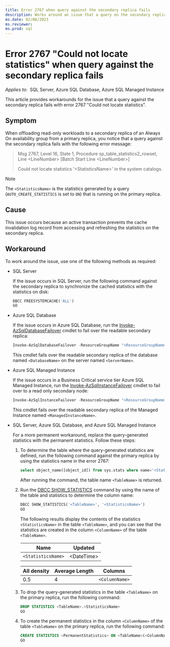 ```yaml
---
title: Error 2767 when query against the secondary replica fails
description: Works around an issue that a query on the secondary replica fails with error 2767 - Could not locate statistics when offloading read-only workloads to a secondary replica.
ms.date: 02/08/2023
ms.reviewer: 
ms.prod: sql 
---
```


# Error 2767 "Could not locate statistics" when query against the secondary replica fails

_Applies to:_&nbsp; SQL Server, Azure SQL Database, Azure SQL Managed Instance

This article provides workarounds for the issue that a query against the secondary replica fails with error 2767 "Could not locate statistics".

## Symptom

When offloading read-only workloads to a secondary replica of an Always On availability group from a primary replica, you notice that a query against the secondary replica fails with the following error message:

> Msg 2767, Level 16, State 1, Procedure sp_table_statistics2_rowset, Line \<LineNumber> [Batch Start Line \<LineNumber>]
>
> Could not locate statistics '\<StatisticsName>' in the system catalogs.

> [!NOTE]
> The `<StatisticsName>` is the statistics generated by a query (`AUTO_CREATE_STATISTICS` is set to `ON`) that is running on the primary replica.

## Cause

This issue occurs because an active transaction prevents the cache invalidation log record from accessing and refreshing the statistics on the secondary replica.

## Workaround

To work around the issue, use one of the following methods as required:

- SQL Server

    If the issue occurs in SQL Server, run the following command against the secondary replica to synchronize the cached statistics with the statistics on disk:

    ```sql
    DBCC FREESYSTEMCACHE('ALL')
    GO
    ```

- Azure SQL Database

    If the issue occurs in Azure SQL Database, run the [Invoke-AzSqlDatabaseFailover](/powershell/module/az.sql/invoke-azsqldatabasefailover) cmdlet to fail over the readable secondary replica:

    ```powershell
    Invoke-AzSqlDatabaseFailover -ResourceGroupName "<ResourceGroupName>" -ServerName "<ServerName>" -DatabaseName "<DatabaseName>" -ReadableSecondary
    ```

    This cmdlet fails over the readable secondary replica of the database named `<DatabaseName>` on the server named `<ServerName>`.
    
- Azure SQL Managed Instance

    If the issue occurs in a Business Critical service tier Azure SQL Managed Instance, run the [Invoke-AzSqlInstanceFailover](/powershell/module/az.sql/invoke-azsqlinstancefailover) cmdlet to fail over to a read only secondary node:

    ```powershell
    Invoke-AzSqlInstanceFailover -ResourceGroupName "<ResourceGroupName>" -Name "<ManagedInstanceName>" -ReadableSecondary
    ```
    This cmdlet fails over the readable secondary replica of the Managed Instance named `<ManagedInstanceName>`.

- SQL Server, Azure SQL Database, and Azure SQL Managed Instance

    For a more permanent workaround, replace the query-generated statistics with the permanent statistics. Follow these steps:

    1. To determine the table where the query-generated statistics are defined, run the following command against the primary replica by using the statistics name in the error 2767:

        ```sql
        select object_name([object_id]) from sys.stats where name='<StatisticsName>'
        ```

        After running the command, the table name `<TableName>` is returned.

    1. Run the [DBCC SHOW_STATISTICS](/sql/t-sql/database-console-commands/dbcc-show-statistics-transact-sql) command by using the name of the table and statistics to determine the column name:

        ```sql
        DBCC SHOW_STATISTICS('<TableName>', '<StatisticsName>')
        GO
        ```

        The following results display the contents of the statistics `<StatisticsName>` in the table `<TableName>`, and you can see that the statistics are created in the column `<ColumnName>` of the table `<TableName>`.

        |Name|Updated|
        |-|-|
        |`<StatisticsName>`|\<DateTime>|

        |All density|Average Length|Columns|
        |-|-|-|
        |0.5|4|`<ColumnName>`|

    1. To drop the query-generated statistics in the table `<TableName>` on the primary replica, run the following command:

        ```sql
        DROP STATISTICS <TableName>.<StatisticsName>
        GO
        ```

    1. To create the permanent statistics in the column `<ColumnName>` of the table `<TableName>` on the primary replica, run the following command:

        ```sql
        CREATE STATISTICS <PermanentStatistics> ON <TableName>(<ColumnName>)
        GO
        ```
